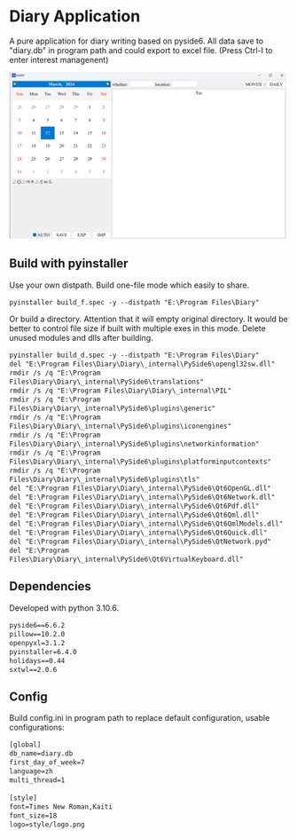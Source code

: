 # **Diary Application**
A pure application for diary writing based on pyside6.
All data save to "diary.db" in program path and could export to excel file.
(Press Ctrl-I to enter interest managenent)

<img src="diary.png" width="500" height="300">

## **Build with pyinstaller**
Use your own distpath.
Build one-file mode which easily to share.
```
pyinstaller build_f.spec -y --distpath "E:\Program Files\Diary"
```
Or build a directory. Attention that it will empty original directory. It would be better to control file size if built with multiple exes in this mode. Delete unused modules and dlls after building.
```
pyinstaller build_d.spec -y --distpath "E:\Program Files\Diary"
del "E:\Program Files\Diary\Diary\_internal\PySide6\opengl32sw.dll"
rmdir /s /q "E:\Program Files\Diary\Diary\_internal\PySide6\translations"
rmdir /s /q "E:\Program Files\Diary\Diary\_internal\PIL"
rmdir /s /q "E:\Program Files\Diary\Diary\_internal\PySide6\plugins\generic"
rmdir /s /q "E:\Program Files\Diary\Diary\_internal\PySide6\plugins\iconengines"
rmdir /s /q "E:\Program Files\Diary\Diary\_internal\PySide6\plugins\networkinformation"
rmdir /s /q "E:\Program Files\Diary\Diary\_internal\PySide6\plugins\platforminputcontexts"
rmdir /s /q "E:\Program Files\Diary\Diary\_internal\PySide6\plugins\tls"
del "E:\Program Files\Diary\Diary\_internal\PySide6\Qt6OpenGL.dll"
del "E:\Program Files\Diary\Diary\_internal\PySide6\Qt6Network.dll"
del "E:\Program Files\Diary\Diary\_internal\PySide6\Qt6Pdf.dll"
del "E:\Program Files\Diary\Diary\_internal\PySide6\Qt6Qml.dll"
del "E:\Program Files\Diary\Diary\_internal\PySide6\Qt6QmlModels.dll"
del "E:\Program Files\Diary\Diary\_internal\PySide6\Qt6Quick.dll"
del "E:\Program Files\Diary\Diary\_internal\PySide6\QtNetwork.pyd"
del "E:\Program Files\Diary\Diary\_internal\PySide6\Qt6VirtualKeyboard.dll"
```

## **Dependencies**
Developed with python 3.10.6.
```
pyside6==6.6.2
pillow==10.2.0
openpyxl=3.1.2
pyinstaller=6.4.0
holidays==0.44
sxtwl==2.0.6
```

## **Config**
Build config.ini in program path to replace default configuration, usable configurations:
```
[global]
db_name=diary.db
first_day_of_week=7
language=zh
multi_thread=1

[style]
font=Times New Roman,Kaiti
font_size=18
logo=style/logo.png
```
